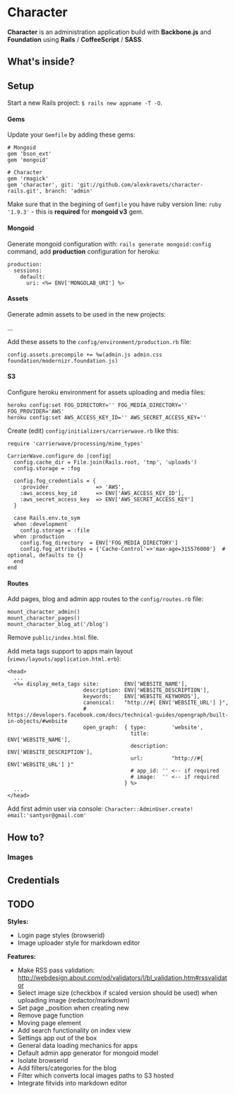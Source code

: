 # Character

**Character** is an administration application build with **Backbone.js** and **Foundation** using **Rails** / **CoffeeScript** / **SASS**.

## What's inside?


## Setup

Start a new Rails project: ```$ rails new appname -T -O```.


#### Gems

Update your ```Gemfile``` by adding these gems:

    # Mongoid
    gem 'bson_ext'
    gem 'mongoid'

    # Character
    gem 'rmagick'
    gem 'character', git: 'git://github.com/alexkravets/character-rails.git', branch: 'admin'

Make sure that in the begining of ```Gemfile``` you have ruby version line: ```ruby '1.9.3'``` - this is **required** for **mongoid v3** gem.


#### Mongoid

Generate mongoid configuration with: ```rails generate mongoid:config``` command, add **production** configuration for heroku:

    production:
      sessions:
        default:
          uri: <%= ENV['MONGOLAB_URI'] %>


#### Assets

Generate admin assets to be used in the new projects:

...

Add these assets to the ```config/environment/production.rb``` file:

    config.assets.precompile += %w(admin.js admin.css foundation/modernizr.foundation.js)






#### S3

Configure heroku environment for assets uploading and media files:

    heroku config:set FOG_DIRECTORY='' FOG_MEDIA_DIRECTORY='' FOG_PROVIDER='AWS'
    heroku config:set AWS_ACCESS_KEY_ID='' AWS_SECRET_ACCESS_KEY=''

Create (edit) ```config/initializers/carrierwave.rb``` like this:

    require 'carrierwave/processing/mime_types'

    CarrierWave.configure do |config|
      config.cache_dir = File.join(Rails.root, 'tmp', 'uploads')
      config.storage = :fog

      config.fog_credentials = {
        :provider               => 'AWS',
        :aws_access_key_id      => ENV['AWS_ACCESS_KEY_ID'],
        :aws_secret_access_key  => ENV['AWS_SECRET_ACCESS_KEY']
      }

      case Rails.env.to_sym
      when :development
        config.storage = :file
      when :production
        config.fog_directory  = ENV['FOG_MEDIA_DIRECTORY']
        config.fog_attributes = {'Cache-Control'=>'max-age=315576000'}  # optional, defaults to {}
      end
    end





#### Routes

Add pages, blog and admin app routes to the ```config/routes.rb``` file:

    mount_character_admin()
    mount_character_pages()
    mount_character_blog_at('/blog')

Remove ```public/index.html``` file.


Add meta tags support to apps main layout (```views/layouts/application.html.erb```): 

    <head>
      ...
      <%= display_meta_tags site:        ENV['WEBSITE_NAME'],
                            description: ENV['WEBSITE_DESCRIPTION'],
                            keywords:    ENV['WEBSITE_KEYWORDS'],
                            canonical:   "http://#{ ENV['WEBSITE_URL'] }",
                            # https://developers.facebook.com/docs/technical-guides/opengraph/built-in-objects/#website
                            open_graph:  { type:        'website',
                                           title:       ENV['WEBSITE_NAME'],
                                           description: ENV['WEBSITE_DESCRIPTION'],
                                           url:         "http://#{ ENV['WEBSITE_URL'] }"
                                           # app_id: '' <-- if required
                                           # image:  '' <-- if required
                                         } %>
      ...
    </head>

Add first admin user via console: ```Character::AdminUser.create! email:'santyor@gmail.com'``` 









## How to?

### Images

## Credentials


## TODO

**Styles:**
 - Login page styles (browserid)
 - Image uploader style for markdown editor

**Features:**
 - Make RSS pass validation: http://webdesign.about.com/od/validators/l/bl_validation.htm#rssvalidator
 - Select image size (checkbox if scaled version should be used) when uploading image (redactor/markdown)
 - Set page _position when creating new
 - Remove page function
 - Moving page element
 - Add search functionality on index view
 - Settings app out of the box
 - General data loading mechanics for apps
 - Default admin app generator for mongoid model
 - Isolate browserid
 - Add filters/categories for the blog
 - Filter which converts local images paths to S3 hosted
 - Integrate fitvids into markdown editor


